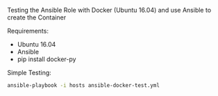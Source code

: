 Testing the Ansible Role with Docker (Ubuntu 16.04) and use Ansible to create the Container

Requirements:
 - Ubuntu 16.04
 - Ansible 
 - pip install docker-py
  
Simple Testing:
```bash
ansible-playbook -i hosts ansible-docker-test.yml
```
